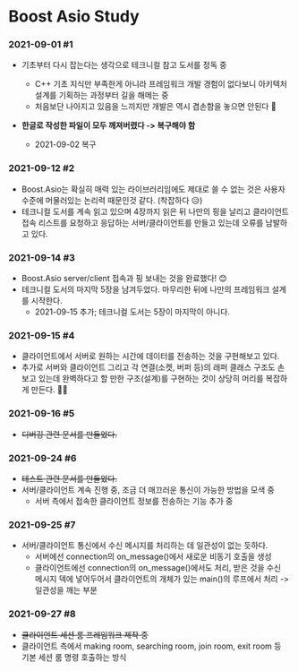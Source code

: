 # Boost Asio Study

### 2021-09-01 #1

- 기초부터 다시 잡는다는 생각으로 테크니컬 참고 도서를 정독 중

  - C++ 기초 지식만 부족한게 아니라 프레임워크 개발 경험이 없다보니 아키텍처 설계를 기획하는 과정부터 길을 해메는 중
  - 처음보단 나아지고 있음을 느끼지만 개발은 역시 겸손함을 놓으면 안된다 🙏
- **한글로 작성한 파일이 모두 깨져버렸다 -> 복구해야 함** 
  - 2021-09-02 복구

### 2021-09-12 #2

- Boost.Asio는 확실히 매력 있는 라이브러리임에도 제대로 쓸 수 없는 것은 사용자 수준에 머물러있는 논리력 때문인것 같다. (착잡하다 😥)
- 테크니컬 도서를 계속 읽고 있으며 4장까지 읽은 뒤 나만의 핑을 날리고 클라이언트 접속 리스트를 요청하고 응답하는 서버/클라이언트를 만들고 있는데 오류를 남발하고 있다.

### 2021-09-14 #3

- Boost.Asio server/client 접속과 핑 보내는 것을 완료했다! 😊
- 테크니컬 도서의 마지막 5장을 남겨두었다. 마무리한 뒤에 나만의 프레임워크 설계를 시작한다.
  - 2021-09-15 추가; 테크니컬 도서는 5장이 마지막이 아니다.

### 2021-09-15 #4

- 클라이언트에서 서버로 원하는 시간에 데이터를 전송하는 것을 구현해보고 있다.
- 추가로 서버와 클라이언트 그리고 각 연결(소켓, 버퍼 등)의 래퍼 클래스 구조도 손 보고 있는데 완벽하다고 할 만한 구조(설계)를 구현하는 것이 상당히 머리를 복잡하게 만든다. 🤦‍♂️

### 2021-09-16 #5

- ~~디버깅 관련 문서를 만들었다.~~

### 2021-09-24 #6

- ~~테스트 관련 문서를 만들었다.~~
- 서버/클라이언트 계속 진행 중, 조금 더 매끄러운 통신이 가능한 방법을 모색 중
  - 서버 측에서 접속한 클라이언트 정보를 전송하는 기능 추가 중

### 2021-09-25 #7

- 서버/클라이언트 통신에서 수신 메시지를 처리하는 데 일관성이 없는 듯하다.
  - 서버에선 connection의 on_message()에서 새로운 비동기 호출을 생성
  - 클라이언트에선 connection의 on_message()에서도 처리, 받은 것을 수신 메시지 덱에 넣어두어서 클라이언트의 개체가 있는 main()의 루프에서 처리 -> 일관성을 깨는 부분

### 2021-09-27 #8

- ~~클라이언트 세션 룸 프레임워크 제작 중~~
- 클라이언트 측에서 making room, searching room, join room, exit room 등 기본 세션 룸 명령 호출하는 방식